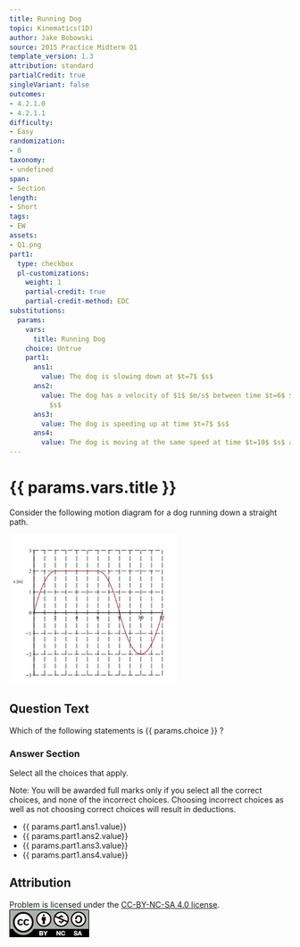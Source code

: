 ```yaml
---
title: Running Dog
topic: Kinematics(1D)
author: Jake Bobowski
source: 2015 Practice Midterm Q1
template_version: 1.3
attribution: standard
partialCredit: true
singleVariant: false
outcomes:
- 4.2.1.0
- 4.2.1.1
difficulty:
- Easy
randomization:
- 0
taxonomy:
- undefined
span:
- Section
length:
- Short
tags:
- EW
assets:
- Q1.png
part1:
  type: checkbox
  pl-customizations:
    weight: 1
    partial-credit: true
    partial-credit-method: EDC
substitutions:
  params:
    vars:
      title: Running Dog
    choice: Untrue
    part1:
      ans1:
        value: The dog is slowing down at $t=7$ $s$
      ans2:
        value: The dog has a velocity of $1$ $m/s$ between time $t=6$ $s$ and $t=10$
          $s$
      ans3:
        value: The dog is speeding up at time $t=7$ $s$
      ans4:
        value: The dog is moving at the same speed at time $t=10$ $s$ and $t=4$ $s$
---
```

# {{ params.vars.title }}
Consider the following motion diagram for a dog running down a straight path.

<img src="Q1.png" alt = "A displacement time graph showing the dog increasing by 2 meters from t equals 0 seconds to t equals 2 seconds. The dog is not moving from t equals 2 seconds to t equals 6 seconds. The dog decreases 2 meters from t equals 6 seconds to t equals 8 seconds. The dog decreases to negative 2 meters from t equals 8 second to t equals 10 seconds. The dog increases 2 meters from t equals 10 seconds to t equals 12 seconds." width = 300>

## Question Text

Which of the following statements is {{ params.choice }} ?

### Answer Section

Select all the choices that apply.

Note: You will be awarded full marks only if you select all the correct choices, and none of the incorrect choices. Choosing incorrect choices as well as not choosing correct choices will result in deductions.

- {{ params.part1.ans1.value}}
- {{ params.part1.ans2.value}}
- {{ params.part1.ans3.value}}
- {{ params.part1.ans4.value}}

## Attribution

Problem is licensed under the [CC-BY-NC-SA 4.0 license](https://creativecommons.org/licenses/by-nc-sa/4.0/).<br> ![The Creative Commons 4.0 license requiring attribution-BY, non-commercial-NC, and share-alike-SA license.](https://raw.githubusercontent.com/firasm/bits/master/by-nc-sa.png)
